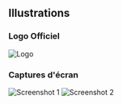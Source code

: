 

## Illustrations
### Logo Officiel
![Logo](assets/logo.png)

### Captures d'écran
![Screenshot 1](assets/screenshots/screenshot1.png)
![Screenshot 2](assets/screenshots/screenshot2.png)
